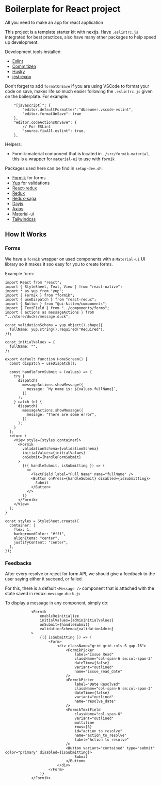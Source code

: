# Boilerplate for React project

All you need to make an app for react application

This project is a template starter kit with nextjs. Have `.eslintrc.js` integrated for best practices, also have many other packages to help speed up development.


Development tools installed:
- [Eslint](https://eslint.org/)
- [Commitizen](https://github.com/commitizen/cz-cli)
- [Husky](https://github.com/typicode/husky)
- [jest-expo](https://docs.expo.io/guides/testing-with-jest/)

Don't forget to add `formatOnSave` if you are using VSCode to format your code on save, makes life so much easier following the `.eslintrc.js` given on the boilerplate. For example:

```
    "[javascript]": {
        "editor.defaultFormatter":"dbaeumer.vscode-eslint",
        "editor.formatOnSave": true
    },
    "editor.codeActionsOnSave": {
        // For ESLint
        "source.fixAll.eslint": true,
    },
```

Helpers:
- Formik-material component that is located in `./src/formik-material`, this is a wrapper for `material-ui` to use with `formik`

Packages used here can be find in `setup-dev.sh`:
- [Formik](https://formik.org/) for forms
- [Yup](https://github.com/jquense/yup) for validations
- [React-redux](https://github.com/reduxjs/react-redux)
- [Redux](https://github.com/reduxjs/redux)
- [Redux-saga](https://github.com/redux-saga/redux-saga)
- [Dayjs](https://github.com/iamkun/dayjs)
- [Axios](https://github.com/axios/axios)
- [Material-ui](https://material-ui.com/)
- [Tailwindcss](https://tailwindcss.com/)


## How It Works
### Forms
We have a `formik` wrapper on used components with a `Material-ui` UI library so it makes it soo easy for you to create forms.

Example form:
```
import React from "react";
import { StyleSheet, Text, View } from "react-native";
import * as yup from "yup";
import { Formik } from "formik";
import { useDispatch } from "react-redux";
import { Button } from "@ui-kitten/components";
import { TextField } from "../components/forms";
import { actions as messageActions } from "../store/ducks/message.duck";

const validationSchema = yup.object().shape({
  fullName: yup.string().required("Required"),
});

const initialValues = {
  fullName: "",
};

export default function HomeScreen() {
  const dispatch = useDispatch();

  const handleFormSubmit = (values) => {
    try {
      dispatch(
        messageActions.showMessage({
          message: `My name is: ${values.fullName}`,
        })
      );
    } catch (e) {
      dispatch(
        messageActions.showMessage({
          message: "There are some error",
        })
      );
    }
  };
  return (
    <View style={styles.container}>
      <Formik
        validationSchema={validationSchema}
        initialValues={initialValues}
        onSubmit={handleFormSubmit}
      >
        {({ handleSubmit, isSubmitting }) => (
          <>
            <TextField label="Full Name" name="fullName" />
            <Button onPress={handleSubmit} disabled={isSubmitting}>
              Submit
            </Button>
          </>
        )}
      </Formik>
    </View>
  );
}

const styles = StyleSheet.create({
  container: {
    flex: 1,
    backgroundColor: "#fff",
    alignItems: "center",
    justifyContent: "center",
  },
});

```

### Feedbacks

After every resolve or reject for form API, we should give a feedback to the user saying either it succeed, or failed.

For this, there is a default `<Message />` component that is attached with the state saved in redux: `message.duck.js`

To display a message in any component, simply do:
```
			<Formik
				enableReinitialize
				initialValues={adminInitialValues}
				onSubmit={handleSubmit}
				validationSchema={validationAdmin}
			>
				{({ isSubmitting }) => (
					<Form>
						<div className="grid grid-cols-6 gap-16">
							<FormikPicker
								label="Issue Read"
								className="col-span-6 sm:col-span-3"
								dateTime={false}
								variant="outlined"
								name="issue_read_date"
							/>
							<FormikPicker
								label="Date Resolved"
								className="col-span-6 sm:col-span-3"
								dateTime={false}
								variant="outlined"
								name="resolve_date"
							/>
							<FormikTextField
								className="col-span-6"
								variant="outlined"
								multiline
								rows={5}
								id="action_to_resolve"
								name="action_to_resolve"
								label="Action to resolve"
							/>
							<Button variant="contained" type="submit" color="primary" disabled={isSubmitting}>
								Submit
							</Button>
						</div>
					</Form>
				)}
			</Formik>
```

